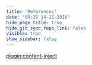```yaml
---
title: 'References'
date: '00:26 14-11-2018'
hide_page_title: true
hide_git_sync_repo_link: false
visible: true
show_sidebar: false
---
```


[plugin:content-inject](../assignments/_references)
